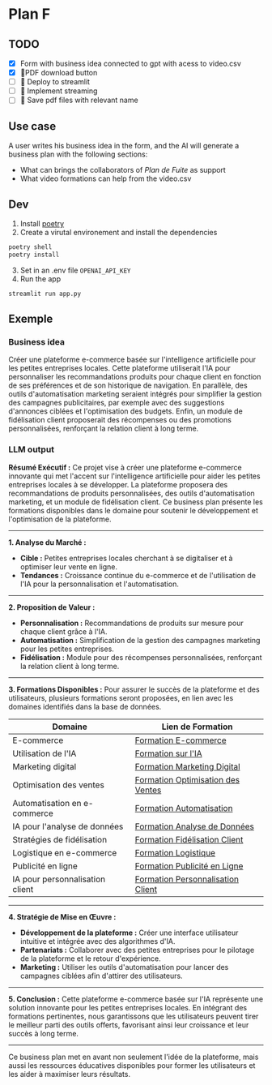 # Plan F

## TODO
- [x] Form with business idea connected to gpt with acess to video.csv
- [x] 💄PDF download button
- [ ] 🚀 Deploy to streamlit
- [ ] 📡 Implement streaming
- [ ] 📝 Save pdf files with relevant name

## Use case

A user writes his business idea in the form, and the AI will generate a business plan with the following sections:
- What can brings the collaborators of _Plan de Fuite_ as support
- What video formations can help from the video.csv

## Dev
1. Install [poetry](https://python-poetry.org/docs/#installation)
2. Create a virutal environement and install the dependencies
```bash
poetry shell
poetry install
```
3. Set in an .env file `OPENAI_API_KEY`
4. Run the app
```bash
streamlit run app.py
```

## Exemple

### Business idea

Créer une plateforme e-commerce basée sur l'intelligence artificielle pour les petites entreprises locales. Cette plateforme utiliserait l'IA pour personnaliser les recommandations produits pour chaque client en fonction de ses préférences et de son historique de navigation. En parallèle, des outils d'automatisation marketing seraient intégrés pour simplifier la gestion des campagnes publicitaires, par exemple avec des suggestions d'annonces ciblées et l'optimisation des budgets. Enfin, un module de fidélisation client proposerait des récompenses ou des promotions personnalisées, renforçant la relation client à long terme.

### LLM output

**Résumé Exécutif :**
Ce projet vise à créer une plateforme e-commerce innovante qui met l'accent sur l'intelligence artificielle pour aider les petites entreprises locales à se développer. La plateforme proposera des recommandations de produits personnalisées, des outils d'automatisation marketing, et un module de fidélisation client. Ce business plan présente les formations disponibles dans le domaine pour soutenir le développement et l'optimisation de la plateforme.

---

**1. Analyse du Marché :**
- **Cible :** Petites entreprises locales cherchant à se digitaliser et à optimiser leur vente en ligne.
- **Tendances :** Croissance continue du e-commerce et de l'utilisation de l'IA pour la personnalisation et l'automatisation.

---

**2. Proposition de Valeur :**
- **Personnalisation :** Recommandations de produits sur mesure pour chaque client grâce à l'IA.
- **Automatisation :** Simplification de la gestion des campagnes marketing pour les petites entreprises.
- **Fidélisation :** Module pour des récompenses personnalisées, renforçant la relation client à long terme.

---

**3. Formations Disponibles :**
Pour assurer le succès de la plateforme et des utilisateurs, plusieurs formations seront proposées, en lien avec les domaines identifiés dans la base de données.

| Domaine | Lien de Formation |
|---------|-------------------|
| E-commerce | [Formation E-commerce](https://www.youtube.com/watch?v=1A2B3C4D5E6) |
| Utilisation de l'IA | [Formation sur l'IA](https://www.youtube.com/watch?v=2B3C4D5E6F7) |
| Marketing digital | [Formation Marketing Digital](https://www.youtube.com/watch?v=3C4D5E6F7G8) |
| Optimisation des ventes | [Formation Optimisation des Ventes](https://www.youtube.com/watch?v=4D5E6F7G8H9) |
| Automatisation en e-commerce | [Formation Automatisation](https://www.youtube.com/watch?v=5E6F7G8H9I0) |
| IA pour l'analyse de données | [Formation Analyse de Données](https://www.youtube.com/watch?v=6F7G8H9I0J1) |
| Stratégies de fidélisation | [Formation Fidélisation Client](https://www.youtube.com/watch?v=7G8H9I0J1K2) |
| Logistique en e-commerce | [Formation Logistique](https://www.youtube.com/watch?v=8H9I0J1K2L3) |
| Publicité en ligne | [Formation Publicité en Ligne](https://www.youtube.com/watch?v=9I0J1K2L3M4) |
| IA pour personnalisation client | [Formation Personnalisation Client](https://www.youtube.com/watch?v=0J1K2L3M4N5) |

---

**4. Stratégie de Mise en Œuvre :**
- **Développement de la plateforme :** Créer une interface utilisateur intuitive et intégrée avec des algorithmes d'IA.
- **Partenariats :** Collaborer avec des petites entreprises pour le pilotage de la plateforme et le retour d'expérience.
- **Marketing :** Utiliser les outils d'automatisation pour lancer des campagnes ciblées afin d'attirer des utilisateurs.

---

**5. Conclusion :**
Cette plateforme e-commerce basée sur l'IA représente une solution innovante pour les petites entreprises locales. En intégrant des formations pertinentes, nous garantissons que les utilisateurs peuvent tirer le meilleur parti des outils offerts, favorisant ainsi leur croissance et leur succès à long terme.

---

Ce business plan met en avant non seulement l'idée de la plateforme, mais aussi les ressources éducatives disponibles pour former les utilisateurs et les aider à maximiser leurs résultats.